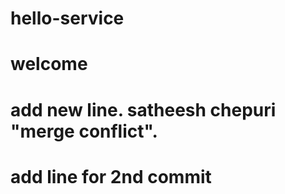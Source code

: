 # hello-service
# welcome
# add new line. satheesh chepuri "merge conflict".
# add line for 2nd commit

